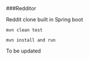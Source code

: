 ###Redditor

Reddit clone built in Spring boot

```
mvn clean test
```

```mvn install and run ```

To be updated


